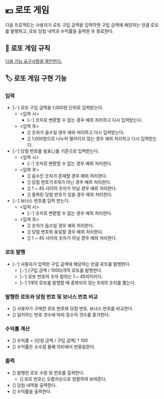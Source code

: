 # 💴 로또 게임
다음 프로젝트는 사용자가 로또 구입 금액을 입력하면 구입 금액에 해당하는 만큼 로또를 발행하고, 로또 당첨 내역과 수익률을 출력한 후 종료한다.

## 📜 로또 게임 규칙
[다음 기능 요구사항을 확인한다.](https://github.com/woowacourse-precourse/java-lotto-6/blob/main/README.md)

## 🏷️ 로또 게임 구현 기능

### 입력
- [✅] 로또 구입 금액을 1,000원 단위로 입력받는다.
  - <입력 시> 
    - [✅] 숫자로 변환할 수 없는 경우 예외 처리하고 다시 입력받는다.
  - <입력 후>
    - [] 숫자가 음수일 경우 예외 처리하고 다시 입력받는다. 
    - [] 1,000원으로 나누어 떨어지지 않는 경우 예외 처리하고 다시 입력받는다.
- [✅] 당첨 번호를 쉼표(,)를 기준으로 입력받는다.
  - <입력 시>
    - [✅] 숫자로 변환할 수 없는 경우 예외 처리한다.
  - <입력 후>
    - [] 음수인 숫자가 존재할 경우 예외 처리한다.
    - [] 당첨 번호가 6개가 아닌 경우 예외 처리한다.
    - [] 1 ~ 45 사이의 숫자가 아닐 경우 예외 처리한다.
    - [] 중복된 당첨 번호가 있을 경우 예외 처리한다.
- [✅] 보너스 번호를 입력 받는다.
  - <입력 시>
    - [✅] 숫자로 변환할 수 없는 경우 예외 처리한다.
  - <입력 후>
    - [] 숫자가 음수일 경우 예외 처리한다.
    - [] 당첨 번호와 동일할 경우 예외 처리한다.
    - [] 1 ~ 45 사이의 숫자가 아닐 경우 예외 처리한다.

### 로또 발행
- [✅] 사용자가 입력한 구입 금액에 해당하는 만큼 로또를 발행한다.
  - [✅] (구입 금액 / 1000)개의 로또를 발행한다.
  - [✅] 로또 번호의 숫자 범위는 1 ~ 45까지이다.
  - [✅] 1개의 로또를 발행할 때 중복되지 않는 6개의 숫자를 뽑는다.

### 발행한 로또와 당첨 번호 및 보너스 번호 비교
- [] 사용자가 구매한 로또 번호와 당첨 번호, 보너스 번호를 비교한다.
- [] 일치하는 번호 갯수에 따라 등수의 갯수를 증가한다.

### 수익률 계산
- [] 수익률 = (당첨 금액 / 구입 금액) * 100
- [] 수익률은 소수점 둘째 자리에서 반올림한다.

### 출력
- [] 발행한 로또 수량 및 번호를 출력한다.
  - [] 로또 번호는 오름차순으로 정렬하여 보여준다.
- [] 당첨 내역을 출력한다.
- [] 수익률을 출력한다.

  